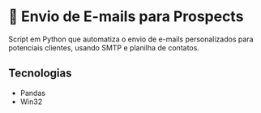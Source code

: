 # 📧 Envio de E-mails para Prospects

Script em Python que automatiza o envio de e-mails personalizados para potenciais clientes, usando SMTP e planilha de contatos.

## Tecnologias
- Pandas
- Win32

